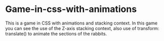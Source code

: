 # Game-in-css-with-animations
This is a game in CSS with animations and stacking context.
In this game you can see the use of the Z-axis stacking context, also use of transform: translate() to animate the sections of the rabbits.

